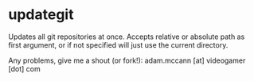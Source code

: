 updategit
=========

Updates all git repositories at once.  Accepts relative or absolute path as first argument, or if not specified will just use the current directory.

Any problems, give me a shout (or fork!): adam.mccann [at] videogamer [dot] com
